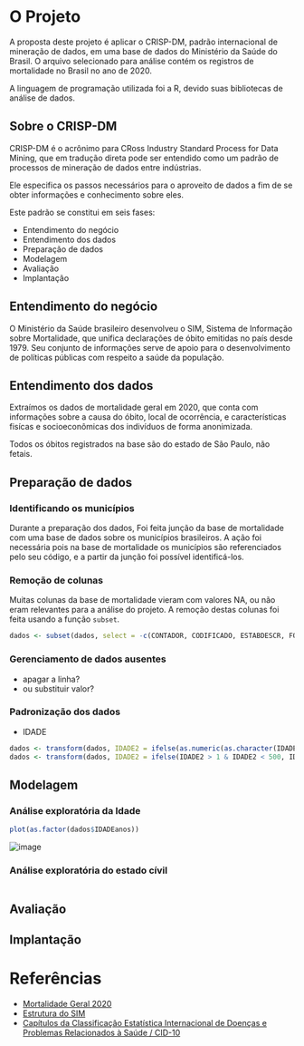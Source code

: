 # O Projeto
A proposta deste projeto é aplicar o CRISP-DM, padrão internacional de mineração de dados, em uma base de dados do Ministério da Saúde do Brasil. O arquivo selecionado para análise contém os registros de mortalidade no Brasil no ano de 2020.

A linguagem de programação utilizada foi a R, devido suas bibliotecas de análise de dados.

## Sobre o CRISP-DM
CRISP-DM é o acrônimo para CRoss Industry Standard Process for Data Mining, que em tradução direta pode ser entendido como um padrão de processos de mineração de dados entre indústrias.

Ele especifica os passos necessários para o aproveito de dados a fim de se obter informações e conhecimento sobre eles.

Este padrão se constitui em seis fases:
- Entendimento do negócio
- Entendimento dos dados
- Preparação de dados
- Modelagem
- Avaliação
- Implantação

## Entendimento do negócio
O Ministério da Saúde brasileiro desenvolveu o SIM, Sistema de Informação sobre Mortalidade, que unifica declarações de óbito emitidas no país desde 1979. Seu conjunto de informações serve de apoio para o desenvolvimento de políticas públicas com respeito a saúde da população.

## Entendimento dos dados
Extraímos os dados de mortalidade geral em 2020, que conta com informações sobre a causa do óbito, local de ocorrência, e características fisícas e socioeconômicas dos indivíduos de forma anonimizada.

Todos os óbitos registrados na base são do estado de São Paulo, não fetais.

## Preparação de dados

### Identificando os municípios
Durante a preparação dos dados, Foi feita junção da base de mortalidade com uma base de dados sobre os municípios brasileiros. A ação foi necessária pois na base de mortalidade os municípios são referenciados pelo seu código, e a partir da junção foi possível identificá-los.

### Remoção de colunas
Muitas colunas da base de mortalidade vieram com valores NA, ou não eram relevantes para a análise do projeto. A remoção destas colunas foi feita usando a função `subset`.
```R
dados <- subset(dados, select = -c(CONTADOR, CODIFICADO, ESTABDESCR, FONTESINF, NUDIASOBIN, FONTES, MORTEPARTO, NUDIASINF, STCODIFICA, TPNIVELINV, VERSAOSCB, VERSAOSIST))
```

### Gerenciamento de dados ausentes
- apagar a linha?
- ou substituir valor?



### Padronização dos dados
- IDADE
````R
dados <- transform(dados, IDADE2 = ifelse(as.numeric(as.character(IDADE)) <= 400, 1, as.numeric(as.character(IDADE))))
dados <- transform(dados, IDADE2 = ifelse(IDADE2 > 1 & IDADE2 < 500, IDADE2 - 400, 100))
````

## Modelagem

### Análise exploratória da Idade
````R
plot(as.factor(dados$IDADEanos))
````
![image](https://github.com/MQ-J/analise_dados_mortalidade/assets/61765516/dbacae94-dab0-42fe-a74b-4f9a427c17ad)

### Análise exploratória do estado cívil
````R
````

## Avaliação

## Implantação

# Referências

- [Mortalidade Geral 2020](https://opendatasus.saude.gov.br/dataset/sim-1979-2019/resource/c622b337-a522-4243-bf19-6c971e809cff)
- [Estrutura do SIM](https://diaad.s3.sa-east-1.amazonaws.com/sim/Mortalidade_Geral+-+Estrutura.pdf)
- [Capítulos da Classificação Estatística Internacional de Doenças e
Problemas Relacionados à Saúde / CID-10](https://www.saude.sc.gov.br/index.php/informacoes-gerais-documentos/video-e-webconferencias/webconferencias-2010/treinamento-sim/3659-manual-mortalidade-2007/file)
